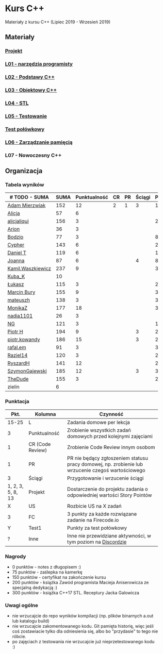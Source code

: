 # Kurs C++

Materiały z kursu C++ (Lipiec 2019 - Wrzesień 2019)

## Materiały

### [Projekt](project)
### [L01 - narzędzia programisty](L01-programmers-tools)
### [L02 - Podstawy C++](L02-C++-introduction)
### [L03 - Obiektowy C++](L03-object-oriented-cpp)
### [L04 - STL](L04-stl)
### [L05 - Testowanie](L05-testing)
### [Test połówkowy](https://forms.gle/5sGr9kWpAccmptpY9)
### [L06 - Zarządzanie pamięcią](L06-memory-management)
### L07 - Nowoczesny C++

## Organizacja

### Tabela wyników

|          # TODO - SUMA                              | SUMA | Punktualność | CR | PR | Ściągi | Projekt | US | FC | Test1 | Inne | L1 | L2 | L3 | L4 | L5 | L6 | L7 |
|-----------------------------------------------------|------|--------------|----|----|--------|---------|----|----|-------|------|----|----|----|----|----|----|----|
| [Adam Mierzwiak](https://github.com/adamvm)         |  152 |           12 |  2 |  1 |      3 |      15 |  6 | 15 |    17 |   10 | 15 | 15 | 15 |  6 | 20 |    |    |
| [Alicja](https://github.com/AlicjaBonder)           |   57 |            6 |    |    |        |         |    |    |       |      | 15 | 15 | 15 |    |  6 |    |    |
| [alicjaliqui](https://github.com/alicjaliQui)       |  156 |            3 |    |    |        |      24 | 13 | 27 |    29 |    2 | 15 | 15 |    | 22 |  6 |    |    |
| [Arion](https://github.com/Ariionex)                |   36 |            3 |    |    |        |         |    |    |       |    5 |  7 |    | 15 |    |  6 |    |    |
| [Bodzio](https://github.com/Dolaroza)               |   77 |            3 |    |    |        |       8 |    |    |    11 |    6 |  6 |    | 15 | 22 |  6 |    |    |
| [Cypher](https://github.com/ChopSeeGuy)             |  143 |            6 |    |    |        |      29 |  6 | 21 |    15 |    9 | 15 |  8 | 15 | 13 |  6 |    |    |
| [Daniel T](https://github.com/LinQ007)              |  119 |            6 |    |    |        |      14 |    | 15 |    20 |      | 15 | 15 | 12 |  5 | 17 |    |    |
| [Joanna](https://github.com/teojdb)                 |   87 |            6 |    |    |      4 |       8 |    |    |       |    3 | 15 |  9 | 14 | 22 |  6 |    |    |
| [Kamil.Waszkiewicz](https://github.com/darkassazi)  |  237 |            9 |    |    |        |      39 | 13 | 51 |    16 |    8 | 15 | 15 | 15 | 15 | 21 | 20 |    |
| [Kuba_K](https://github.com/kubakusz)               |   10 |              |    |    |        |         |    |    |       |    1 |  3 |    |    |    |  6 |    |    |
| [Łukasz](https://github.com/lucaswalicki)           |  115 |            3 |    |    |        |      24 |  6 |    |    18 |   11 | 13 |  4 |  8 | 11 | 17 |    |    |
| [Marcin Bury](https://github.com/MarcinBury92)      |  155 |            9 |    |    |        |      30 |    |    |    25 |    1 | 15 | 15 | 14 | 26 | 20 |    |    |
| [mateuszh](https://github.com/czarny247)            |  138 |            3 |    |    |        |      39 | 13 |    |    20 |   11 |  6 | 12 | 15 | 13 |  6 |    |    |
| [MonikaZ](https://github.com/MonikaZelechowska)     |  177 |           18 |    |    |        |      30 |  6 |    |    21 |    1 | 15 | 15 | 15 | 18 | 20 | 18 |    |
| [nadia1101](https://github.com/JustynaSlazak)       |   26 |            3 |    |    |        |         |    |    |       |    2 | 15 |    |    |    |  6 |    |    |
| [NG](https://github.com/NG90)                       |  121 |            3 |    |    |        |      14 |    |    |    22 |      | 15 | 15 | 14 | 18 | 20 |    |    |
| [Piotr H](https://github.com/PiotrHCpp)             |  194 |            9 |    |    |      3 |      29 |    | 18 |    24 |    6 | 15 | 15 | 14 | 26 | 21 | 11 |    |
| [piotr.kowandy](https://github.com/PiotrKowandy)    |  186 |           15 |    |    |      3 |      27 |  5 | 15 |    22 |    5 | 15 | 15 | 15 | 18 | 20 | 11 |    |
| [rafal.em](https://github.com/elRaphaelo)           |   91 |            3 |    |    |        |      35 |  6 |    |       |    5 |  7 |  2 | 14 | 13 |  6 |    |    |
| [Raziel14](https://github.com/Arakis14)             |  120 |            3 |    |    |        |      29 |  6 |    |    15 |      | 15 | 15 | 14 |  6 | 17 |    |    |
| [RyszardH](https://github.com/RyszardHalapacz)      |  141 |           12 |    |    |        |      26 |    |    |    24 |    2 |  9 | 15 | 15 | 18 | 20 |    |    |
| [SzymonGajewski](https://github.com/SzymonGajewski) |  185 |           12 |    |    |      3 |      35 |    | 15 |    21 |    6 | 15 | 15 | 14 | 18 | 20 | 11 |    |
| [TheDude](https://github.com/TheDude-cpu)           |  155 |            3 |    |    |        |      25 |    | 30 |    14 |    1 | 15 | 13 |  8 | 11 | 20 | 15 |    |
| zielin                                              |    6 |              |    |    |        |         |    |    |       |      |    |    |    |    |  6 |    |    |

### Punktacja

| Pkt.              | Kolumna           | Czynność |
|-------------------|-------------------|----------|
| 15-25             | L                 | Zadania domowe per lekcja |
| 3                 | Punktualność      | Zrobienie wszystkich zadań domowych przed kolejnymi zajęciami |
| 1                 | CR (Code Review)  | Zrobienie Code Review innym osobom |
| 1                 | PR                | PR nie będący zgłoszeniem statusu pracy domowej, np. zrobienie lub wrzucenie czegoś wartościowego |
| 3                 | Ściągi            | Przygotowanie i wrzucenie ściągi |
| 1, 2, 3, 5, 8, 13 | Projekt           | Dostarczenie do projektu zadania o odpowiedniej wartości Story Pointów |
| X                 | US                | Rozbicie US na X zadań |
| 3                 | FC                | 3 punkty za każde rozwiązane zadanie na Firecode.io
| Y                 | Test1             | Punkty za test połówkowy |
| ?                 | Inne              | Inne nie przewidziane aktywności, w tym poziom na [Discordzie](https://mee6.xyz/leaderboard/491367269302009857) |

### Nagrody

- 0 punktów - notes z długopisem :)
- 75 punktów - zaślepka na kamerkę
- 150 punktów - certyfikat na zakończenie kursu
- 200 punktów - książka Zawód programista Macieja Aniserowicza ze specjalną dedykacją :)
- 300 punktów - książka C++17 STL. Receptury Jacka Galowicza

### Uwagi ogólne

- nie wrzucajcie do repo wyników kompilacji (np. plików binarnych a.out lub katalogu build)
- nie wrzucajcie zakomentowanego kodu. Git pamięta historię, więc jeśli coś zostawiacie tylko dla odniesienia się, albo bo "przydasie" to tego nie róbcie.
- po zajęciach z testowania nie wrzucajcie już nieprzetestowanego kodu :)
